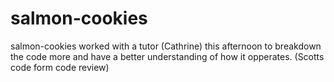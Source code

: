# salmon-cookies
salmon-cookies
worked with a tutor (Cathrine) this afternoon to breakdown the code more and have a better understanding of how it opperates. (Scotts code form code review)